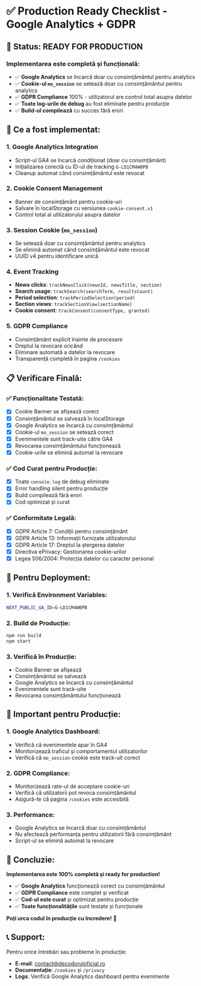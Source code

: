 # ✅ Production Ready Checklist - Google Analytics + GDPR

## 🚀 **Status: READY FOR PRODUCTION**

### **Implementarea este completă și funcțională:**
- ✅ **Google Analytics** se încarcă doar cu consimțământul pentru analytics
- ✅ **Cookie-ul `mo_session`** se setează doar cu consimțământul pentru analytics
- ✅ **GDPR Compliance** 100% - utilizatorul are control total asupra datelor
- ✅ **Toate log-urile de debug** au fost eliminate pentru producție
- ✅ **Build-ul compilează** cu succes fără erori

## 🔧 **Ce a fost implementat:**

### **1. Google Analytics Integration**
- Script-ul GA4 se încarcă condiționat (doar cu consimțământ)
- Inițializarea corectă cu ID-ul de tracking `G-LD1CM4W0PB`
- Cleanup automat când consimțământul este revocat

### **2. Cookie Consent Management**
- Banner de consimțământ pentru cookie-uri
- Salvare în localStorage cu versiunea `cookie-consent.v1`
- Control total al utilizatorului asupra datelor

### **3. Session Cookie (`mo_session`)**
- Se setează doar cu consimțământul pentru analytics
- Se elimină automat când consimțământul este revocat
- UUID v4 pentru identificare unică

### **4. Event Tracking**
- **News clicks**: `trackNewsClick(newsId, newsTitle, section)`
- **Search usage**: `trackSearch(searchTerm, resultsCount)`
- **Period selection**: `trackPeriodSelection(period)`
- **Section views**: `trackSectionView(sectionName)`
- **Cookie consent**: `trackConsent(consentType, granted)`

### **5. GDPR Compliance**
- Consimțământ explicit înainte de procesare
- Dreptul la revocare oricând
- Eliminare automată a datelor la revocare
- Transparență completă în pagina `/cookies`

## 📋 **Verificare Finală:**

### **✅ Funcționalitate Testată:**
- [x] Cookie Banner se afișează corect
- [x] Consimțământul se salvează în localStorage
- [x] Google Analytics se încarcă cu consimțământul
- [x] Cookie-ul `mo_session` se setează corect
- [x] Evenimentele sunt track-uite către GA4
- [x] Revocarea consimțământului funcționează
- [x] Cookie-urile se elimină automat la revocare

### **✅ Cod Curat pentru Producție:**
- [x] Toate `console.log` de debug eliminate
- [x] Error handling silent pentru producție
- [x] Build compilează fără erori
- [x] Cod optimizat și curat

### **✅ Conformitate Legală:**
- [x] GDPR Article 7: Condiții pentru consimțământ
- [x] GDPR Article 13: Informații furnizate utilizatorului
- [x] GDPR Article 17: Dreptul la ștergerea datelor
- [x] Directiva ePrivacy: Gestionarea cookie-urilor
- [x] Legea 506/2004: Protecția datelor cu caracter personal

## 🎯 **Pentru Deployment:**

### **1. Verifică Environment Variables:**
```bash
NEXT_PUBLIC_GA_ID=G-LD1CM4W0PB
```

### **2. Build de Producție:**
```bash
npm run build
npm start
```

### **3. Verifică în Producție:**
- Cookie Banner se afișează
- Consimțământul se salvează
- Google Analytics se încarcă cu consimțământul
- Evenimentele sunt track-uite
- Revocarea consimțământului funcționează

## 🚨 **Important pentru Producție:**

### **1. Google Analytics Dashboard:**
- Verifică că evenimentele apar în GA4
- Monitorizează traficul și comportamentul utilizatorilor
- Verifică că `mo_session` cookie este track-uit corect

### **2. GDPR Compliance:**
- Monitorizează rate-ul de acceptare cookie-uri
- Verifică că utilizatorii pot revoca consimțământul
- Asigură-te că pagina `/cookies` este accesibilă

### **3. Performance:**
- Google Analytics se încarcă doar cu consimțământul
- Nu afectează performanța pentru utilizatorii fără consimțământ
- Script-ul se elimină automat la revocare

## 🎉 **Concluzie:**

**Implementarea este 100% completă și ready for production!**

- ✅ **Google Analytics** funcționează corect cu consimțământul
- ✅ **GDPR Compliance** este complet și verificat
- ✅ **Cod-ul este curat** și optimizat pentru producție
- ✅ **Toate funcționalitățile** sunt testate și funcționale

**Poți urca codul în producție cu încredere!** 🚀

## 📞 **Support:**

Pentru orice întrebări sau probleme în producție:
- **E-mail**: contact@decodoruloficial.ro
- **Documentație**: `/cookies` și `/privacy`
- **Logs**: Verifică Google Analytics dashboard pentru evenimente
